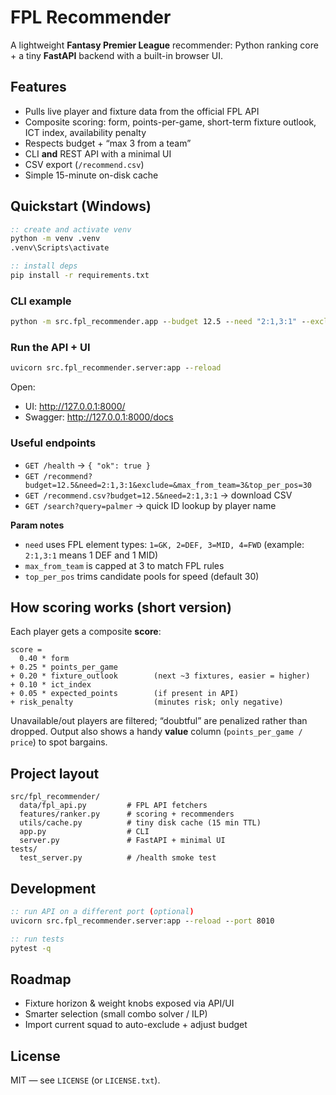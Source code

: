 # FPL Recommender

A lightweight **Fantasy Premier League** recommender: Python ranking core + a tiny **FastAPI** backend with a built-in browser UI.

## Features
- Pulls live player and fixture data from the official FPL API  
- Composite scoring: form, points-per-game, short-term fixture outlook, ICT index, availability penalty  
- Respects budget + “max 3 from a team”  
- CLI **and** REST API with a minimal UI  
- CSV export (`/recommend.csv`)  
- Simple 15-minute on-disk cache

## Quickstart (Windows)

```bat
:: create and activate venv
python -m venv .venv
.venv\Scripts\activate

:: install deps
pip install -r requirements.txt
```

### CLI example
```bat
python -m src.fpl_recommender.app --budget 12.5 --need "2:1,3:1" --exclude "" --max-from-team 3
```

### Run the API + UI
```bat
uvicorn src.fpl_recommender.server:app --reload
```

Open:
- UI: http://127.0.0.1:8000/
- Swagger: http://127.0.0.1:8000/docs

### Useful endpoints
- `GET /health` → `{ "ok": true }`  
- `GET /recommend?budget=12.5&need=2:1,3:1&exclude=&max_from_team=3&top_per_pos=30`  
- `GET /recommend.csv?budget=12.5&need=2:1,3:1` → download CSV  
- `GET /search?query=palmer` → quick ID lookup by player name

**Param notes**
- `need` uses FPL element types: `1=GK, 2=DEF, 3=MID, 4=FWD` (example: `2:1,3:1` means 1 DEF and 1 MID)  
- `max_from_team` is capped at 3 to match FPL rules  
- `top_per_pos` trims candidate pools for speed (default 30)

## How scoring works (short version)
Each player gets a composite **score**:
```
score =
  0.40 * form
+ 0.25 * points_per_game
+ 0.20 * fixture_outlook        (next ~3 fixtures, easier = higher)
+ 0.10 * ict_index
+ 0.05 * expected_points        (if present in API)
+ risk_penalty                  (minutes risk; only negative)
```
Unavailable/out players are filtered; “doubtful” are penalized rather than dropped. Output also shows a handy **value** column (`points_per_game / price`) to spot bargains.

## Project layout
```
src/fpl_recommender/
  data/fpl_api.py         # FPL API fetchers
  features/ranker.py      # scoring + recommenders
  utils/cache.py          # tiny disk cache (15 min TTL)
  app.py                  # CLI
  server.py               # FastAPI + minimal UI
tests/
  test_server.py          # /health smoke test
```

## Development
```bat
:: run API on a different port (optional)
uvicorn src.fpl_recommender.server:app --reload --port 8010

:: run tests
pytest -q
```

## Roadmap
- Fixture horizon & weight knobs exposed via API/UI  
- Smarter selection (small combo solver / ILP)  
- Import current squad to auto-exclude + adjust budget

## License
MIT — see `LICENSE` (or `LICENSE.txt`).

